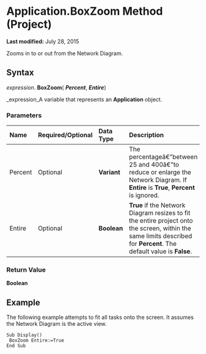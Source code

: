 
# Application.BoxZoom Method (Project)

 **Last modified:** July 28, 2015

Zooms in to or out from the Network Diagram.

## Syntax

 _expression_. **BoxZoom**( **_Percent_**,  **_Entire_**)

 _expression_A variable that represents an  **Application** object.


### Parameters



|**Name**|**Required/Optional**|**Data Type**|**Description**|
|:-----|:-----|:-----|:-----|
|Percent|Optional| **Variant**|The percentageâ€”between 25 and 400â€”to reduce or enlarge the Network Diagram. If  **Entire** is **True**,  **Percent** is ignored.|
|Entire|Optional| **Boolean**| **True** if the Network Diagram resizes to fit the entire project onto the screen, within the same limits described for **Percent**. The default value is  **False**.|

### Return Value

 **Boolean**


## Example

The following example attempts to fit all tasks onto the screen. It assumes the Network Diagram is the active view.


```
Sub Display() 
 BoxZoom Entire:=True 
End Sub
```

